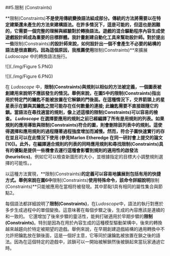 ##5.限制 (Constraints)

**限制(Constraints)**不是使用傳統變換語法組成部分。傳統的方法將需要以在特定建築還未產生的方法來建構語法。在許多情況下，這是可能的，但這也是困難的，它需要一個完整的理解與經驗對於轉換語法。遊戲的混合驅動程序內容生成使遊戲設計師成為重要的目標群體。我計畫創建自動化工具來幫助設計師。對於提出一些**限制(Constraints)**的設計師來說，如何設計出一個不會產生不必要的結構的語法是很直觀的。因為這個原因，我推薦使用**限制(Constraints)**來擴展 *Ludoscope* 中的轉換語法施行。

![](./img/Figure 5.PNG)

![](./img/Figure 6.PNG)

在 *Ludoscope* 中，**限制(Constraints)**與規則以相似的方法被定義，一個圖表被創建用來說明不應該發生的情況。舉例來說，在圖5中的**限制(Constraints)**指出用於特定門的鑰匙不能被放置在它解鎖的門後面。在這種情況下，交界箭頭上的星星表示在鎖與其鑰匙之間可能存在任何數量的連接; 此鑰匙需要不直接跟隨它的鎖。當語法在尋找適當的規則，像上述這樣的**限制(Constraints)**可以容易的檢查。 *Ludoscope* 在選擇要應用的規則之前已經編譯了所有是用規則的列表。如果規則的應用導致與**限制(Constraints)**符合的圖，則會刪除該列表中的規則。這使得選擇和應用規則的過程隨著過程強度增加而減慢。然而，符合子圖快速實行的存在並且可以在此情況下使用 (參見Marlon Etheredge 在同一研討會上提交的論文[10])。此外，在編譯適合規則的列表的同時應用規則和尋找**限制(Constraints)**具有的優點是提供一些機會去運行這種會影響到規則的適用性的**啟發法(heuristics)**。例如它可以檢查新圖形的大小，並根據指定的目標大小調整規則選擇的可能性。，

以這種方法實現，**限制(Constraints)**的定義可以容易地擴展到包括有用的快捷方式。舉例來說在圖6中**限制(Constraints)**使用特殊命令，該命令詳細說明**限制(Constraints)**只能被應用在當相符被發現。其中節點1具有相同的屬性集合與節點2。

每個語法都詳細說明了**限制(Constraints)**，在*Ludoscope*中，語法的執行對應於多步生成過程中的單個變換。這意味著在每個步驟之後，生成的內容應該是連續的和一致的。 它還增加了後來步驟的靈活性，能夠打破適用於早期步驟的**限制(Constraints)**。特別是因為在用於內容生成的這種模型驅動架構中，後來的轉換越來越趨向於特定被期望的遊戲。舉例來說，在早期創建遊戲結構的通用轉換中不允許把鑰匙放在鎖後面，這是一個好主意，它等同於讓鑰匙被放置在鎖之後的語法。因為在這個特定的遊戲中，該鎖可以一開始被解鎖然後被鎖起來當玩家通過它時。